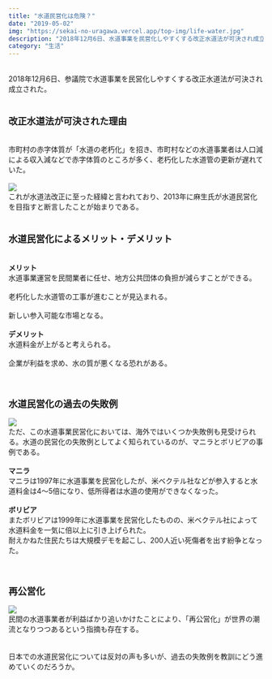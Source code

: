 ```yaml
---
title: "水道民営化は危険？"
date: "2019-05-02"
img: "https://sekai-no-uragawa.vercel.app/top-img/life-water.jpg"
description: "2018年12月6日、水道事業を民営化しやすくする改正水道法が可決され成立された。ボリビアでは1999年に民営化したが、水道料金が倍以上なり、200人近い死傷者を出す大規模デモが起こった。"
category: "生活"
---
```


<br>
2018年12月6日、参議院で水道事業を民営化しやすくする改正水道法が可決され成立された。<br>
<br>

<h3><font size="4"><b>改正水道法が可決された理由</b></font></h3>
<br>
市町村の赤字体質が「水道の老朽化」を招き、市町村などの水道事業者は人口減による収入減などで赤字体質のところが多く、老朽化した水道管の更新が遅れていた。<br>
<br>
<img src="https://cdn-ak.f.st-hatena.com/images/fotolife/t/tarotarosanba/20200709/20200709115317.jpg">
<br>
これが水道法改正に至った経緯と言われており、2013年に麻生氏が水道民営化を目指すと断言したことが始まりである。
<br>
<br>
<h3><font size="4"><b>水道民営化によるメリット・デメリット</b></font></h3>
<br>
<b>メリット</b><br>
水道事業運営を民間業者に任せ、地方公共団体の負担が減らすことができる。<br>
<br>
老朽化した水道管の工事が進むことが見込まれる。<br>
<br>
新しい参入可能な市場となる。<br>
<br>
<b>デメリット</b><br>
水道料金が上がると考えられる。<br>
<br>
企業が利益を求め、水の質が悪くなる恐れがある。<br>
<br>
<br>
<h3><font size="4"><b>水道民営化の過去の失敗例</b></font></h3>
<img src="https://cdn-ak.f.st-hatena.com/images/fotolife/t/tarotarosanba/20190502/20190502034641.jpg">
<br>
ただ、この水道事業民営化においては、海外ではいくつか失敗例も見受けられる。水道の民営化の失敗例としてよく知られているのが、マニラとボリビアの事例である。<br>
<br>
<b>マニラ</b><br>
マニラは1997年に水道事業を民営化したが、米ベクテル社などが参入すると水道料金は4～5倍になり、低所得者は水道の使用ができなくなった。<br>
<br>
<b>ボリビア</b><br>
またボリビアは1999年に水道事業を民営化したものの、米ベクテル社によって水道料金を一気に倍以上に引き上げられた。<br>
耐えかねた住民たちは大規模デモを起こし、200人近い死傷者を出す紛争となった。<br>
<br>
<br>
<h3><font size="4"><b>再公営化</b></font></h3>
<img src="https://cdn-ak.f.st-hatena.com/images/fotolife/t/tarotarosanba/20190502/20190502035042.jpg">
<br>
民間の水道事業者が利益ばかり追いかけたことにより、「再公営化」が世界の潮流となりつつあるという指摘も存在する。<br>
<br>
<br>
日本での水道民営化については反対の声も多いが、過去の失敗例を教訓にどう進めていくのだろうか。<br>
<br>
<br>
